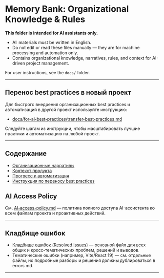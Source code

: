 # Memory Bank: Organizational Knowledge & Rules

**This folder is intended for AI assistants only.**

- All materials must be written in English.
- Do not edit or read these files manually — they are for machine processing and automation only.
- Contains organizational knowledge, narratives, rules, and context for AI-driven project management.

For user instructions, see the `docs/` folder.

---

## Перенос best practices в новый проект

Для быстрого внедрения организационных best practices и автоматизаций в другой проект используйте инструкцию:
- [docs/for-ai-best-practices/transfer-best-practices.md](../docs/for-ai-best-practices/transfer-best-practices.md)

Следуйте шагам из инструкции, чтобы масштабировать лучшие практики и автоматизацию на любой проект.

---

## Содержание
- [Организационные нарративы](./activeContext.md)
- [Контекст продукта](./productContext.md)
- [Прогресс и автоматизация](./progress.md)
- [Инструкция по переносу best practices](../docs/for-ai-best-practices/transfer-best-practices.md) 

## AI Access Policy

См. [AI-access-policy.md](./AI-access-policy.md) — политика полного доступа AI-ассистента ко всем файлам проекта и проактивных действий.

--- 

## Кладбище ошибок

- [Кладбище ошибок (Resolved Issues)](./errors.md) — основной файл для всех общих и кросс-тематических проблем, решений и выводов.
- Тематические ошибки (например, Vite/React 19) — см. отдельные файлы, но подробные разборы и решения должны дублироваться в errors.md.

--- 